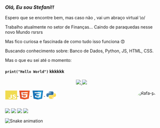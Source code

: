### *Olá, Eu sou Stefani!!*

Espero que se encontre bem, mas  caso não , vai um abraço virtual \o/

Trabalho atualmente no setor de Finanças... Caindo de paraquedas nesse novo Mundo rsrsrs

Mas fico curiosa e fascinada de como tudo isso funciona 😍

Buscando conhecimento sobre: Banco de Dados, Python, JS, HTML, CSS.

Mas o que eu sei até o momento:

#### **`print("Hello World")`** kkkkkk



<div align="center">
  <a href="https://github.com/StefaniStrogulski">
  <img height="150em" src="https://github-readme-stats.vercel.app/api?username=StefaniStrogulski&show_icons=true&theme=bear&include_all_commits=true&count_private=true"/>
  <img height="150em" src="https://github-readme-stats.vercel.app/api/top-langs/?username=StefaniStrogulski&layout=compact&langs_count=7&theme=bear"/>
</div>
<div style="display: inline_block"> <br>
  <img align="center" alt="Rafa-Js" height ="30" width= "40" src ="https://raw.githubusercontent.com/devicons/devicon/master/icons/javascript/javascript-plain.svg">
  <img align="center" alt="Rafa-HTML" height="30" width="40" src="https://raw.githubusercontent.com/devicons/devicon/master/icons/html5/html5-original.svg">
  <img align="center" alt="Rafa-CSS" height="30" width="40" src="https://raw.githubusercontent.com/devicons/devicon/master/icons/css3/css3-original.svg">
  <img align="center" alt="Rafa-Python" height="30" width="40" src="https://raw.githubusercontent.com/devicons/devicon/master/icons/python/python-original.svg">
  <img align="right" alt="Rafa-pic" height="240" style="border-radius:120px;" src="https://cdn.discordapp.com/attachments/544324692597800980/892609492242530354/ZEPETO_CAPTURE2.png">
</div>
  
  ##
 
<div> 
  <a href="https://instagram.com/stefani_strogulski" target="_blank"><img src="https://img.shields.io/badge/-Instagram-%23E4405F?style=for-the-badge&logo=instagram&logoColor=white" target="_blank"></a>
 	<a href="https://discord.gg/ⒻⒶⓃⒾ₲☮৳❣#1687" target="_blank"><img src="https://img.shields.io/badge/Discord-7289DA?style=for-the-badge&logo=discord&logoColor=white" target="_blank"></a> 
  <a href = "mailto:stefanistrogulski@hotmail.com"><img src="https://img.shields.io/badge/Microsoft_Outlook-0078D4?style=for-the-badge&logo=microsoft-outlook&logoColor=white" target="_blank"></a>
  <a href="https://www.linkedin.com/in/stefani-de-souza-strogulski-488561186/" target="_blank"><img src="https://img.shields.io/badge/-LinkedIn-%230077B5?style=for-the-badge&logo=linkedin&logoColor=white" target="_blank"></a> 
 
  ![Snake animation](https://github.com/StefaniStrogulski/StefaniStrogulski/blob/output/github-contribution-grid-snake.svg)
 
</div>
